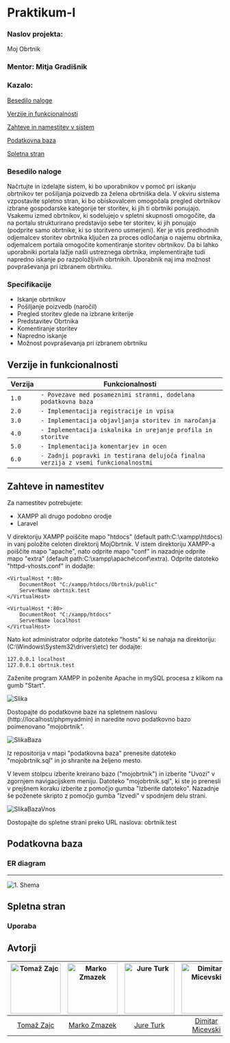 # Praktikum-I


### Naslov projekta:
 Moj Obrtnik
 
### Mentor: Mitja Gradišnik 

### Kazalo:

[Besedilo naloge](#besedilo-naloge)

[Verzije in funkcionalnosti](#verzije-in-funkcionalnosti)

[Zahteve in namestitev v sistem](#zahteve-in-namestitev)

[Podatkovna baza](#podatkovna-baza)

[Spletna stran](#spletna-stran)

### Besedilo naloge

Načrtujte in izdelajte sistem, ki bo uporabnikov v pomoč pri iskanju obrtnikov ter pošiljanja poizvedb
za želena obrtniška dela.
V okviru sistema vzpostavite spletno stran, ki bo obiskovalcem omogočala pregled obrtnikov izbrane
gospodarske kategorije ter storitev, ki jih ti obrtniki ponujajo. Vsakemu izmed obrtnikov, ki
sodelujejo v spletni skupnosti omogočite, da na portalu strukturirano predstavijo sebe ter storitev, ki
jih ponujajo (podprite samo obrtnike, ki so storitveno usmerjeni).
Ker je vtis predhodnih odjemalcev storitev obrtnika ključen za proces odločanja o najemu obrtnika,
odjemalcem portala omogočite komentiranje storitev obrtnikov.
Da bi lahko uporabniki portala lažje našli ustreznega obrtnika, implementirajte tudi napredno iskanje
po razpoložljivih obrtnikih.
Uporabnik naj ima možnost povpraševanja pri izbranem obrtniku.

### Specifikacije
-	Iskanje obrtnikov
-	Pošiljanje poizvedb (naročil)
-	Pregled storitev glede na izbrane kriterije
-	Predstavitev Obrtnika 
-	Komentiranje storitev 
-	Napredno iskanje 
-	Možnost povpraševanja pri izbranem obrtniku

 

## Verzije in funkcionalnosti

| Verzija           | Funkcionalnosti|
| ----------------- |------------------------------|
| `1.0`             | `- Povezave med posameznimi stranmi, dodelana podatkovna baza`                     |
| `2.0`             | `- Implementacija registracije in vpisa`                                           |
| `3.0`             | `- Implementacija objavljanja storitev in naročanja`                               |
| `4.0`             | `- Implementacija iskalnika in urejanje profila in storitve`                       |
| `5.0`             | `- Implementacija komentarjev in ocen`                                             |
| `6.0`             | `- Zadnji popravki in testirana delujoča finalna verzija z vsemi funkcionalnostmi` |

## Zahteve in namestitev
Za namestitev potrebujete:
- XAMPP ali drugo podobno orodje
- Laravel

V direktoriju XAMPP poiščite mapo "htdocs" (default path:C:\xampp\htdocs) in vanj položite celoten direktorij MojObrtnik. V istem direktoriju XAMPP-a poiščite mapo "apache", nato odprite mapo "conf" in nazadnje odprite mapo "extra" (default path:C:\xampp\apache\conf\extra). Odprite datoteko "httpd-vhosts.conf" in dodajte: 

```
<VirtualHost *:80>
    DocumentRoot "C:/xampp/htdocs/Obrtnik/public"
    ServerName obrtnik.test
</VirtualHost>

<VirtualHost *:80>
    DocumentRoot "C:/xampp/htdocs"
    ServerName localhost
</VirtualHost> 
```
Nato kot administrator odprite datoteko "hosts" ki se nahaja na direktoriju: (C:\Windows\System32\drivers\etc) ter dodajte:
```
127.0.0.1 localhost
127.0.0.1 obrtnik.test
```

Zaženite program XAMPP in poženite Apache in mySQL procesa z klikom na gumb "Start".

![Slika](https://github.com/Jure4321/Praktikum-I/blob/master/XAMPP.png)


Dostopajte do podatkovne baze na spletnem naslovu (http://localhost/phpmyadmin) in naredite novo podatkovno bazo poimenovano "mojobrtnik".

![SlikaBaza](https://github.com/Jure4321/Praktikum-I/blob/master/kreiranje_baze.png)

Iz repositorija v mapi "podatkovna baza" prenesite datoteko "mojobrtnik.sql" in jo shranite na željeno mesto.

V levem stolpcu izberite kreirano bazo ("mojobrtnik") in izberite "Uvozi" v zgornjem navigacijskem meniju. Datoteko "mojobrtnik.sql", ki ste jo prenesli v prejšnem koraku izberite z pomočjo gumba "Izberite datoteko". Nazadnje še poženete skripto z pomočjo gumba "Izvedi" v spodnjem delu strani.

![SlikaBazaVnos](https://github.com/Jure4321/Praktikum-I/blob/master/skripta.png)


Dostopajte do spletne strani preko URL naslova: obrtnik.test

## Podatkovna baza 

### ER diagram 
---
![1. Shema](https://github.com/Jure4321/Praktikum-I/blob/master/podatkovna%20baza/35156807_1997118590311821_7525599961853984768_n.png)

## Spletna stran




### Uporaba

## Avtorji

[<img alt="Tomaž Zajc" src="https://avatars3.githubusercontent.com/u/39370620?s=400&v=4" width="117">](https://github.com/Muziiix) |[<img alt="Marko Zmazek" src="https://avatars0.githubusercontent.com/u/39406652?s=400&v=4" width="117">](https://github.com/zmazk123) |[<img alt="Jure Turk" src="https://avatars3.githubusercontent.com/u/39335691?s=400&v=4" width="117">](https://github.com/Jure4321) |[<img alt="Dimitar Micevski" src="https://avatars1.githubusercontent.com/u/39406660?s=400&v=4" width="117">](https://github.com/DimitarMicevski) |[<img alt="Luka Gričar" src="https://avatars2.githubusercontent.com/u/33715913?s=400&v=4" width="117">](https://github.com/luks104) |
:---: |:---: |:---: |:---: |:---: |
[Tomaž Zajc](https://github.com/Muziiix) |[Marko Zmazek](https://github.com/zmazk123) |[Jure Turk](https://github.com/Jure4321) |[Dimitar Micevski](https://github.com/DimitarMicevski) |[Luka Gričar](https://github.com/luks104)


